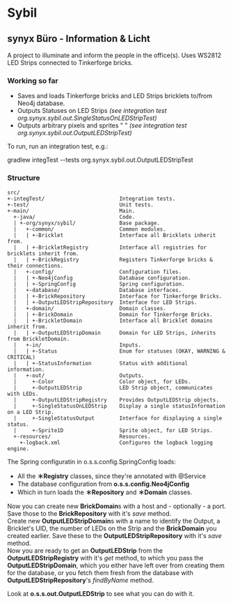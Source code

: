 Sybil
=====

synyx Büro - Information & Licht
--------------------------------

A project to illuminate and inform the people in the office(s).
Uses WS2812 LED Strips connected to Tinkerforge bricks.

### Working so far ###

* Saves and loads Tinkerforge bricks and LED Strips bricklets to/from Neo4j database.
* Outputs Statuses on LED Strips *(see integration test org.synyx.sybil.out.SingleStatusOnLEDStripTest)*
* Outputs arbitrary pixels and sprites " " *(see integration test org.synyx.sybil.out.OutputLEDStripTest)*

To run, run an integration test, e.g.:

gradlew integTest --tests org.synyx.sybil.out.OutputLEDStripTest

### Structure ###
    src/
    +-integTest/                        Integration tests.
    +-test/                             Unit tests.
    +-main/                             Main.
      +-java/                           Code.
      | +-org/synyx/sybil/              Base package.
      |   +-common/                     Common modules.
      |   | +-Bricklet                  Interface all Bricklets inherit from. 
      |   | +-BrickletRegistry          Interface all registries for bricklets inherit from.
      |   | +-BrickRegistry             Registers Tinkerforge bricks & their connections.
      |   +-config/                     Configuration files.
      |   | +-Neo4jConfig               Database configuration.
      |   | +-SpringConfig              Spring configuration.
      |   +-database/                   Database interfaces.
      |   | +-BrickRepository           Interface for Tinkerforge Bricks.
      |   | +-OutputLEDStripRepository  Interface for LED Strips.
      |   +-domain/                     Domain classes.
      |   | +-BrickDomain               Domain for Tinkerforge Bricks.
      |   | +-BrickletDomain            Interface all Bricklet domains inherit from.
      |   | +-OutputLEDStripDomain      Domain for LED Strips, inherits from BrickletDomain.
      |   +-in/                         Inputs.
      |   | +-Status                    Enum for statuses (OKAY, WARNING & CRITICAL)
      |   | +-StatusInformation         Status with additional information.       
      |   +-out/                        Outputs.
      |     +-Color                     Color object, for LEDs.
      |     +-OutputLEDStrip            LED Strip object, communicates with LEDs.
      |     +-OutputLEDStripRegistry    Provides OutputLEDStrip objects.
      |     +-SingleStatusOnLEDStrip    Display a single statusInformation on a LED Strip.
      |     +-SingleStatusOutput        Interface for displaying a single status.
      |     +-Sprite1D                  Sprite object, for LED Strips.
      +-resources/                      Resources.
        +-logback.xml                   Configures the logback logging engine.

The Spring configuratin in o.s.s.config.SpringConfig loads:

* All the **＊Registry** classes, since they're annotated with @Service
* The database configuration from **o.s.s.config.Neo4jConfig**
* Which in turn loads the **＊Repository** and **＊Domain** classes.

Now you can create new **BrickDomain**s with a host and - optionally - a port.
Save those to the **BrickRepository** with it's *save* method.  
Create new **OutputLEDStripDomain**s with a name to identify the Output, a Bricklet's UID, the number of LEDs on the 
Strip and the **BrickDomain** you created earlier.
Save these to the **OutputLEDStripRepository** with it's *save* method.  
Now you are ready to get an **OutputLEDStrip** from the **OutputLEDStripRegistry** with it's *get* method, to
which you pass the **OutputLEDStripDomain**, which you either have left over from creating them for the database, or you
fetch them fresh from the database with **OutputLEDStripRepository**'s *findByName* method. 

Look at **o.s.s.out.OutputLEDStrip** to see what you can do with it.
